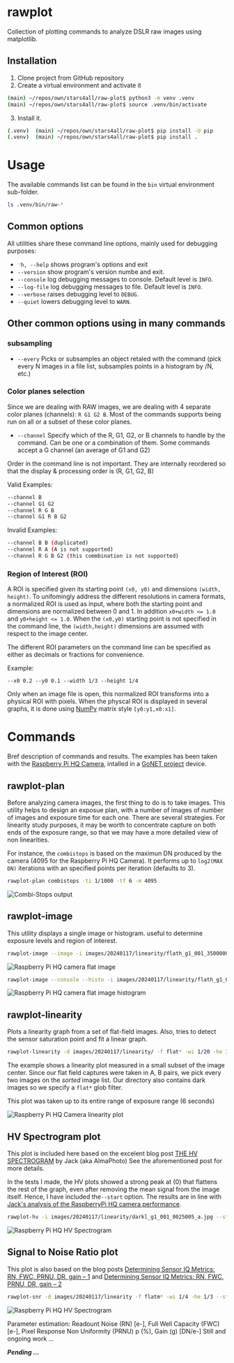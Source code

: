 # rawplot
 
 Collection of plotting commands to analyze DSLR raw images using matplotlib.

 ## Installation
1. Clone project from GitHub repository
2. Create a virtual environment and activate it

```bash
(main) ~/repos/own/stars4all/raw-plot$ python3 -m venv .venv
(main) ~/repos/own/stars4all/raw-plot$ source .venv/bin/activate
```
3. Install it.

```bash
(.venv)  (main) ~/repos/own/stars4all/raw-plot$ pip install -U pip
(.venv)  (main) ~/repos/own/stars4all/raw-plot$ pip install .
```
# Usage

The available commands list can be found in the `bin` virtual environment sub-folder.

 ```bash
 ls .venv/bin/raw-*
 ```

## Common options

All utilities share these command line options, mainly used for debugging purposes:

* `⁻h, --help` shows program's options and exit
* `--version` show program's version numbe and exit.
* `--console` log debugging messages to console. Default level is `INFO`.
* `--log-file` log debugging messages to file.  Default level is `INFO`.
* `--verbose`  raises debugging level to `DEBUG`.
* `--quiet` lowers debugging level to `WARN`.

## Other common options using in many commands

### subsampling

* `--every` <N> Picks or subsamples an object retaled with the command (pick every N images in a file list, subsamples points in a histogram by /N, etc.)

### Color planes selection

Since we are dealing with RAW images, we are dealing with 4 separate color planes (channels): `R G1 G2 B`. Most of the commands supports being run on all or a subset of these color planes.

* `--channel` Specify which of the R, G1, G2, or B channels to handle by the command. Can be one or a combination of them. Some commands accept a G channel
(an average of G1 and G2)

Order in the command line is not important. They are internally reordered so that the display & processing order is (R, G1, G2, B)

Valid Examples:
```bash
--channel B
--channel G1 G2   
--channel R G B
--channel G1 R B G2
```
Invalid Examples:

```bash
--channel B B (duplicated)
--channel R A (A is not supported)
--channel R G B G2 (this commbination is not supported)
```
### Region of Interest (ROI)

A ROI is specified given its starting point `(x0, y0)` and dimensions `(width, height)`. To unifomingly address the different resolutions in camera formats, a normalized ROI is used as input, where both the starting point and dimensions are normalized between 0 and 1. In addition `x0+width <= 1.0` and `y0+height <= 1.0`. When the `(x0,y0)` starting point is not specified in the command line, the `(width,height)` dimensions are assumed with respect to the image center.

The different ROI parameters on the command line can be specified as either as decimals or fractions for convenience.

Example:
```
--x0 0.2 --y0 0.1 --width 1/3 --height 1/4 
```

Only when an image file is open, this normalized ROI transforms into a physical ROI with pixels. When the physcal ROI is displayed in several graphs, it is done using [NumPy](https://numpy.org/) matrix style `[y0:y1,x0:x1]`.

# Commands

Bref description of commands and results. The examples has been taken with the [Raspberry Pi HQ Camera](https://www.raspberrypi.com/products/raspberry-pi-high-quality-camera/), intalled in a [GoNET project](https://www.researchgate.net/publication/351459667_The_GONet_Ground_Observing_Network_Camera_An_Inexpensive_Light_Pollution_Monitoring_System) device.

## rawplot-plan

Before analyzing camera images, the first thing to do is to take images. This utility helps to design an exposue plan, with a number of images of number of images and exposure time for each one. There are several strategies. For linearity study purposes, it may be worth to concentrate capture on both ends of the exposure range, so that we may have a more detailed view of non linearities.

For instance, the `combistops` is based on the maximun DN produced by the camera (4095 for the Raspberry Pi HQ Camera). It performs up to `log2(MAX DN)`  iterations with an specified points per iteration (defaults to 3).

```bash
rawplot-plan combistops -ti 1/1000 -tf 6 -m 4095
```
![Combi-Stops output](doc/images/combistops.png)

## rawplot-image

This utility displays a single image or histogram. useful to determine exposure levels and region of interest.

```bash
rawplot-image --image -i images/20240117/linearity/flath_g1_001_3500000_a.jpg -wi 1/20 -he 1/16
```

![Raspberry Pi HQ camera flat image](doc/images/flat_image.png)

```bash
rawplot-image --console --histo -i images/20240117/linearity/flath_g1_001_3500000_a.jpg --every 100
```
![Raspberry Pi HQ camera flat image histogram](doc/images/flat_histo.png)

## rawplot-linearity

Plots a linearity graph from a set of flat-field images. Also, tries to detect the sensor saturation point and fit a linear graph.

```bash
rawplot-linearity -d images/20240117/linearity/ -f flat* -wi 1/20 -he 1/16 --every 2
```

The example shows a linearity plot measured in a small subset of the image center. Since our flat field captures were taken in A, B pairs, we pick every two images on the *sorted* image list. Our directory also contains dark images so we specify a `flat*` glob filter.

This plot was taken up to its entire range of exposure range (6 seconds)

![Raspberry Pi HQ Camera linearity plot](doc/images/linearity.png)

## HV Spectrogram plot

This plot is included here based on the excelent blog post [THE HV SPECTROGRAM](https://www.strollswithmydog.com/hv-spectrogram/) by Jack (aka AlmaPhoto)
See the aforementioned post for more details.

In the tests I made, the HV plots showed a strong peak at (0) that flattens the rest of the graph, even after removing the mean signal from the image itself. Hence, I have included the`--start` option. The results are in line with [Jack's analysis of the RaspberryPi HQ camera performance](https://www.strollswithmydog.com/pi-hq-cam-sensor-performance/).

```bash
rawplot-hv -i images/20240117/linearity/darkl_g1_001_0025005_a.jpg --start 3
```
![Raspberry Pi HQ HV Spectrogram](doc/images/hv.png)

## Signal to Noise Ratio plot

This plot is also based on the blog posts [Determining Sensor IQ Metrics: RN, FWC, PRNU, DR, gain – 1](https://www.strollswithmydog.com/determining-sensor-iq-metrics-rn-fwc-prnu-gain/) and [Determining Sensor IQ Metrics: RN, FWC, PRNU, DR, gain – 2](https://www.strollswithmydog.com/determining-sensor-iq-metrics-rn-fwc-prnu-dr-gain-2/)

```bash
rawplot-snr -d images/20240117/linearity -f flatm* -wi 1/4 -he 1/3 --stops --full-scale 4095
```
![Raspberry Pi HQ HV Spectrogram](doc/images/snr.png)

Parameter estimation: 
Readount Noise (RN) [e-], Full Well Capacity (FWC) [e-], Pixel Response Non Uniformity (PRNU) p (%), Gain (g) [DN/e-] Still and ongoing work ...

***Pending ...***
